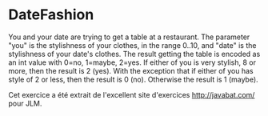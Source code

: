 # DateFashion #
You and your date are trying to get a table at a restaurant. The parameter
"you" is the stylishness of your clothes, in the range 0..10, and "date" is
the stylishness of your date's clothes. The result getting the table is
encoded as an int value with 0=no, 1=maybe, 2=yes. If either of you is very
stylish, 8 or more, then the result is 2 (yes). With the exception that if
either of you has style of 2 or less, then the result is 0 (no). Otherwise
the result is 1 (maybe).

Cet exercice a été extrait de l'excellent site d'exercices
http://javabat.com/ pour JLM.

